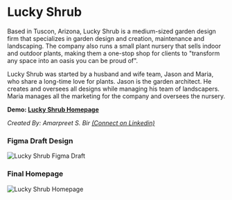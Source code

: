 # Lucky Shrub


Based in Tuscon, Arizona, Lucky Shrub is a medium-sized garden design firm that specializes in garden design and creation, maintenance and landscaping. The company also runs a small plant nursery that sells indoor and outdoor plants, making them a one-stop shop for clients to "transform any space into an oasis you can be proud of".

Lucky Shrub was started by a husband and wife team, Jason and Maria, who share a long-time love for plants. Jason is the garden architect. He creates and oversees all designs while managing his team of landscapers. Maria manages all the marketing for the company and oversees the nursery.

**Demo: <a href="https://git4amar.github.io/lucky_shrub_garden_designers/" target="_blank">Lucky Shrub Homepage</a>**

*Created By: Amarpreet S. Bir <a href="https://www.linkedin.com/in/amarpreetbir" target="_blank">(Connect on Linkedin)</a>*

### Figma Draft Design
![Lucky Shrub Figma Draft](./lucky_shrub_figma_draft.png)

### Final Homepage
![Lucky Shrub Homepage](./lucky_shrub_homepage_screenshot.png)